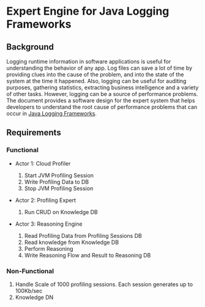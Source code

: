# Expert Engine for Java Logging Frameworks

## Background
Logging runtime information in software applications is useful for understanding the behavior of any app. Log files can save a lot of time by providing clues into the cause of the problem, and into the state of the system at the time it happened. Also, logging can be useful for auditing purposes, gathering statistics, extracting business intelligence and a variety of other tasks. 
However, logging can be a source of performance problems. The document provides a software design for the expert system that helps developers to understand the root cause of performance problems that can occur in [Java Logging Frameworks](https://en.wikipedia.org/wiki/Java_logging_framework). 

## Requirements

### Functional
- Actor 1: Cloud Profiler
    1. Start JVM Profiling Session
    2. Write Profiling Data to DB
    3. Stop JVM Profiling Session

- Actor 2: Profiling Expert
    1. Run CRUD on Knowledge DB

- Actor 3: Reasoning Engine
    1. Read Profiling Data from Profiling Sessions DB
    2. Read knowledge from Knowledge DB
    3. Perform Reasoning
    4. Write Reasoning Flow and Result to Reasoning DB

### Non-Functional
1. Handle Scale of 1000 profiling sessions. Each session generates up to 100Kb/sec
2. Knowledge DN  
